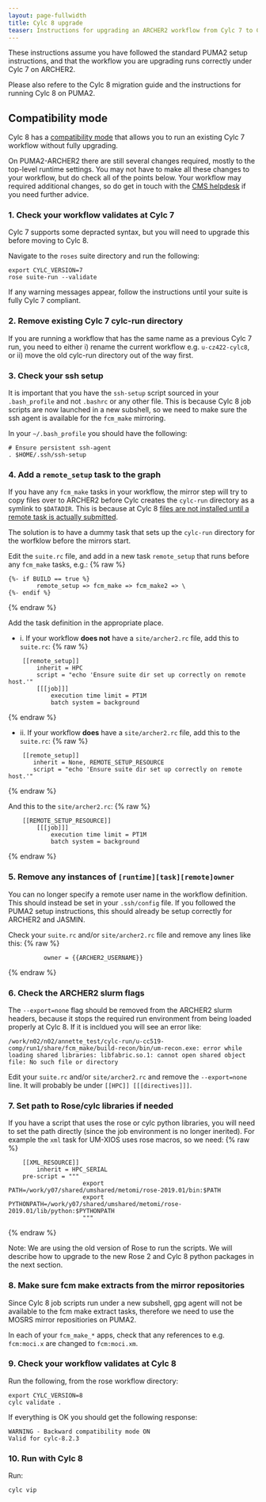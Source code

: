 ```yaml
---
layout: page-fullwidth
title: Cylc 8 upgrade
teaser: Instructions for upgrading an ARCHER2 workflow from Cylc 7 to Cylc 8. 
---
```


These instructions assume you have followed the standard PUMA2 setup instructions, 
and that the workflow you are upgrading runs correctly under Cylc 7 on ARCHER2. 

Please also refere to the Cylc 8 migration guide and the instructions for running Cylc 8 on PUMA2.  

## Compatibility mode

Cylc 8 has a [compatibility mode](https://cylc.github.io/cylc-doc/stable/html/7-to-8/major-changes/compatibility-mode.html#cylc-7-compat-mode)
that allows you to run an existing Cylc 7 workflow without fully upgrading. 

On PUMA2-ARCHER2 there are still several changes required, mostly to the top-level runtime settings. 
You may not have to make all these changes to your workflow, but do check all of the points below.
Your workflow may required additional changes, so do get in touch with the [CMS helpdesk](https://cms-helpdesk.ncas.ac.uk/) if you need further advice.  

### 1. Check your workflow validates at Cylc 7

Cylc 7 supports some depracted syntax, but you will need to upgrade this before moving to Cylc 8. 

Navigate to the `roses` suite directory and run the following: 
```
export CYLC_VERSION=7
rose suite-run --validate 
```

If any warning messages appear, follow the instructions until your suite is fully Cylc 7 compliant.

### 2. Remove existing Cylc 7 cylc-run directory

If you are running a workflow that has the same name as a previous Cylc 7 run, you need to either i) rename the current workflow e.g. `u-cz422-cylc8`, or ii) move the old cylc-run directory out of the way first. 

### 3. Check your ssh setup 

It is important that you have the `ssh-setup` script sourced in your `.bash_profile` and not `.bashrc` or any other file. 
This is because Cylc 8 job scripts are now launched in a new subshell, 
so we need to make sure the ssh agent is available for the `fcm_make` mirroring. 

In your `~/.bash_profile` you should have the following: 
```
# Ensure persistent ssh-agent
. $HOME/.ssh/ssh-setup
```

### 4. Add a `remote_setup` task to the graph

If you have any `fcm_make` tasks in your workflow, the mirror step will try to copy files over to ARCHER2 
before Cylc creates the `cylc-run` directory as a symlink to `$DATADIR`. 
This is because at Cylc 8 [files are not installed until a remote task is actually submitted](https://cylc.github.io/cylc-doc/stable/html/7-to-8/major-changes/cylc-install.html#remote-installation). 

The solution is to have a dummy task that sets up the `cylc-run` directory for the worfklow before the mirrors start.

Edit the `suite.rc` file, and add in a new task `remote_setup` that runs before any `fcm_make` tasks, e.g.: 
{% raw %}
~~~
{%- if BUILD == true %}
        remote_setup => fcm_make => fcm_make2 => \ 
{%- endif %}
~~~
{% endraw %}

Add the task definition in the appropriate place. 
* i. If your workflow **does not** have a `site/archer2.rc` file, add this to `suite.rc`: 
{% raw %}
~~~
    [[remote_setup]]
        inherit = HPC
        script = "echo 'Ensure suite dir set up correctly on remote host.'"
        [[[job]]]
            execution time limit = PT1M
            batch system = background
~~~
{% endraw %}

* ii. If your workflow **does** have a  `site/archer2.rc` file, add this to the `suite.rc`: 
{% raw %}
~~~
    [[remote_setup]]
       inherit = None, REMOTE_SETUP_RESOURCE
       script = "echo 'Ensure suite dir set up correctly on remote host.'"
~~~
{% endraw %}

And this to the `site/archer2.rc`: 
{% raw %}
~~~
    [[REMOTE_SETUP_RESOURCE]]
        [[[job]]]
            execution time limit = PT1M
            batch system = background
~~~
{% endraw %}

### 5. Remove any instances of `[runtime][task][remote]owner`

You can no longer specify a remote user name in the workflow definition. 
This should instead be set in your `.ssh/config` file. 
If you followed the PUMA2 setup instructions, this should already be setup correctly for ARCHER2 and JASMIN. 

Check your `suite.rc` and/or `site/archer2.rc` file and remove any lines like this: 
{% raw %}
~~~
          owner = {{ARCHER2_USERNAME}}
~~~
{% endraw %}

### 6. Check the ARCHER2 slurm flags

The `--export=none` flag should be removed from the ARCHER2 slurm headers, 
because it stops the required run environment from being loaded properly at Cylc 8. 
If it is incldued you will see an error like: 
```
/work/n02/n02/annette_test/cylc-run/u-cc519-comp/run1/share/fcm_make/build-recon/bin/um-recon.exe: error while loading shared libraries: libfabric.so.1: cannot open shared object file: No such file or directory
```

Edit your `suite.rc` and/or `site/archer2.rc` and remove the `--export=none` line. It will probably be under `[[HPC]] [[[directives]]]`.

### 7. Set path to Rose/cylc libraries if needed

If you have a script that uses the rose or cylc python libraries, you will need to set the path directly (since the job environment is no longer inerited). For example the `xml` task for UM-XIOS uses rose macros, so we need: 
{% raw %}
~~~
    [[XML_RESOURCE]]
        inherit = HPC_SERIAL
	pre-script = """
                     export PATH=/work/y07/shared/umshared/metomi/rose-2019.01/bin:$PATH
                     export PYTHONPATH=/work/y07/shared/umshared/metomi/rose-2019.01/lib/python:$PYTHONPATH
                     """
~~~
{% endraw %}

Note: We are using the old version of Rose to run the scripts. We will describe how to upgrade to the new Rose 2 and Cylc 8 python packages in the next section. 

### 8. Make sure fcm make extracts from the mirror repositories

Since Cylc 8 job scripts run under a new subshell, gpg agent will not be available to the fcm make extract tasks, therefore we need to use the MOSRS mirror repositiories on PUMA2. 

In each of your `fcm_make_*` apps, check that any references to e.g. `fcm:moci.x` are changed to `fcm:moci.xm`.

### 9. Check your workflow validates at Cylc 8 

Run the following, from the rose workflow directory: 
```
export CYLC_VERSION=8
cylc validate . 
```

If everything is OK you should get the following response: 
```
WARNING - Backward compatibility mode ON
Valid for cylc-8.2.3
```

### 10. Run with Cylc 8 

Run: 
```
cylc vip 
```

